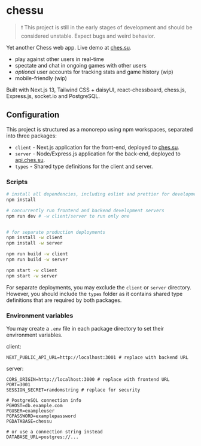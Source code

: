 # chessu

> ❗ This project is still in the early stages of development and should be considered unstable. Expect bugs and weird behavior.

Yet another Chess web app. Live demo at [ches.su](https://ches.su).

- play against other users in real-time
- spectate and chat in ongoing games with other users
- _optional_ user accounts for tracking stats and game history (wip)
- mobile-friendly (wip)

Built with Next.js 13, Tailwind CSS + daisyUI, react-chessboard, chess.js, Express.js, socket.io and PostgreSQL.

## Configuration

This project is structured as a monorepo using npm workspaces, separated into three packages:

- `client` - Next.js application for the front-end, deployed to [ches.su](https://ches.su).
- `server` - Node/Express.js application for the back-end, deployed to [api.ches.su](https://api.ches.su).
- `types` - Shared type definitions for the client and server.

### Scripts

```sh
# install all dependencies, including eslint and prettier for development
npm install

# concurrently run frontend and backend development servers
npm run dev # -w client/server to run only one


# for separate production deployments
npm install -w client
npm install -w server

npm run build -w client
npm run build -w server

npm start -w client
npm start -w server
```

For separate deployments, you may exclude the `client` or `server` directory. However, you should include the `types` folder as it contains shared type definitions that are required by both packages.

### Environment variables

You may create a `.env` file in each package directory to set their environment variables.

client:

```env
NEXT_PUBLIC_API_URL=http://localhost:3001 # replace with backend URL
```

server:

```env
CORS_ORIGIN=http://localhost:3000 # replace with frontend URL
PORT=3001
SESSION_SECRET=randomstring # replace for security

# PostgreSQL connection info
PGHOST=db.example.com
PGUSER=exampleuser
PGPASSWORD=examplepassword
PGDATABASE=chessu

# or use a connection string instead
DATABASE_URL=postgres://...
```
